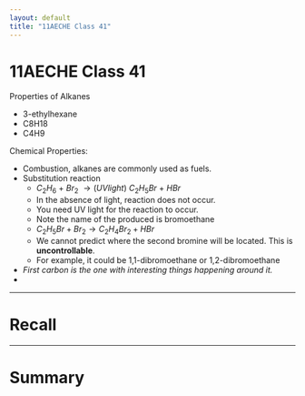 ```yaml
---
layout: default
title: "11AECHE Class 41"
---
```

# 11AECHE Class 41

Properties of Alkanes
- 3-ethylhexane
- C8H18
- C4H9

Chemical Properties:
- Combustion, alkanes are commonly used as fuels. 
- Substitution reaction
	- $C_2H_6$ + $Br_2$ $\rightarrow (UV light)$ $C_2H_5Br$ + $HBr$
	- In the absence of light, reaction does not occur.
	- You need UV light for the reaction to occur.
	- Note the name of the produced is bromoethane
	- $C_{2}H_{5}Br + Br_{2} \rightarrow C_2H_{4}Br_{2} + HBr$
	- We cannot predict where the second bromine will be located. This is **uncontrollable**.
	- For example, it could be 1,1-dibromoethane or 1,2-dibromoethane
- *First carbon is the one with interesting things happening around it.*
- 




---
# Recall







---
# Summary



